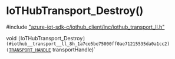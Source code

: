 # IoTHubTransport_Destroy()

\#include ["azure-iot-sdk-c/iothub_client/inc/iothub_transport_ll.h"](../iot-c-ref-iothub-transport-ll-h.md)  

void `[`IoTHubTransport_Destroy`](#iothub__transport__ll_8h_1a7ce5be75000ff0ae71215535da0a1cc2)(`[`TRANSPORT_HANDLE`](#iothub__transport__ll_8h_1a085a6035b065e4f48f3789e428235aa4) transportHandle)`

